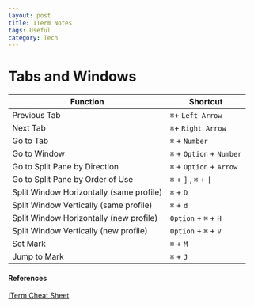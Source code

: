 ```yaml
---
layout: post
title: ITerm Notes
tags: Useful
category: Tech
---
```

Tabs and Windows
================
**Function** | **Shortcut**  
-------- | --------  
Previous Tab | `⌘`+ `Left Arrow`  
Next Tab | `⌘`+ `Right Arrow`  
Go to Tab | `⌘` + `Number`  
Go to Window | `⌘` + `Option` + `Number`  
Go to Split Pane by Direction | `⌘` + `Option` + `Arrow`  
Go to Split Pane by Order of Use | `⌘` + `]` , `⌘` + `[`  
Split Window Horizontally (same profile) | `⌘` + `D`  
Split Window Vertically (same profile) | `⌘` + `d`  
Split Window Horizontally (new profile) | `Option` + `⌘` + `H`  
Split Window Vertically (new profile) | `Option` + `⌘` + `V`  
Set Mark | `⌘` + `M`  
Jump to Mark | `⌘` + `J`  

#### References ####

[ITerm Cheat Sheet](https://gist.github.com/helger/3070258)  
